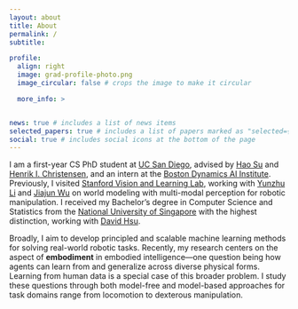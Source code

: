 ```yaml
---
layout: about
title: About
permalink: /
subtitle: 

profile:
  align: right
  image: grad-profile-photo.png
  image_circular: false # crops the image to make it circular

  more_info: >


news: true # includes a list of news items
selected_papers: true # includes a list of papers marked as "selected={true}"
social: true # includes social icons at the bottom of the page
---
```


I am a first-year CS PhD student at [UC San Diego](https://ucsd.edu/), advised by [Hao Su](https://cseweb.ucsd.edu/~haosu/) and [Henrik I. Christensen](https://hichristensen.com/), and an intern at the [Boston Dynamics AI Institute](https://rai-inst.com/). Previously, I visited [Stanford Vision and Learning Lab](https://svl.stanford.edu/), working with [Yunzhu Li](https://yunzhuli.github.io/) and [Jiajun Wu](https://jiajunwu.com/) on world modeling with multi-modal perception for robotic manipulation. I received my Bachelor’s degree in Computer Science and Statistics from the [National University of Singapore](https://nus.edu.sg/) with the highest distinction, working with [David Hsu](https://www.comp.nus.edu.sg/~dyhsu/). 

Broadly, I aim to develop principled and scalable machine learning methods for solving real-world robotic tasks. Recently, my research centers on the aspect of **embodiment** in embodied intelligence—one question being how agents can learn from and generalize across diverse physical forms. Learning from human data is a special case of this broader problem. I study these questions through both model-free and model-based approaches for task domains range from locomotion to dexterous manipulation. 

[//]: # (Recently, my research centers on cross-embodiment intelligence—one question being how agents learn from and generalize across diverse physical embodiments.)

[//]: # (I received my Bachelor’s degree in Computer Science and Statistics from the [National University of Singapore]&#40;https://nus.edu.sg/&#41; with the highest distinction, where I worked with [David Hsu]&#40;https://www.comp.nus.edu.sg/~dyhsu/&#41; on vision-based navigation at the kilometer scale using coarse maps and localization with a [Spot]&#40;https://bostondynamics.com/products/spot/&#41; robot. I also visited the [Stanford Vision and Learning Lab]&#40;https://svl.stanford.edu/&#41;, working with [Yunzhu Li]&#40;https://yunzhuli.github.io/&#41; and [Jiajun Wu]&#40;https://jiajunwu.com/&#41; on learning world models for robotic manipulation with multi-modal perception.)

[//]: # (For master’s and undergraduate students: I dedicate 30 minutes each week to connect with others, particularly those from underrepresented groups. If you are interested in discussing graduate school, research, or potential collaborations, please feel free to reach out. I am always open to engaging conversations.)

[//]: # (Link to your social media connections, too. This theme is set up to use [Font Awesome icons]&#40;https://fontawesome.com/&#41; and [Academicons]&#40;https://jpswalsh.github.io/academicons/&#41;, like the ones below. Add your Facebook, Twitter, LinkedIn, Google Scholar, or just disable all of them.)
